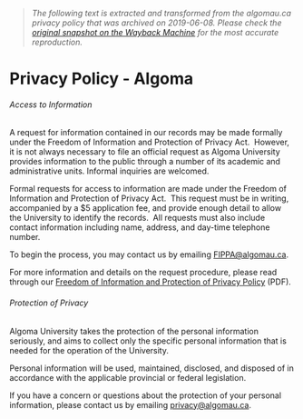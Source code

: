 > *The following text is extracted and transformed from the algomau.ca privacy policy that was archived on 2019-06-08. Please check the [original snapshot on the Wayback Machine](https://web.archive.org/web/20190608165415id_/https%3A//www.algomau.ca/privacy-policy) for the most accurate reproduction.*

# Privacy Policy - Algoma

###### Access to Information

A request for information contained in our records may be made formally under the Freedom of Information and Protection of Privacy Act.  However, it is not always necessary to file an official request as Algoma University provides information to the public through a number of its academic and administrative units. Informal inquiries are welcomed.

Formal requests for access to information are made under the Freedom of Information and Protection of Privacy Act.  This request must be in writing, accompanied by a $5 application fee, and provide enough detail to allow the University to identify the records.  All requests must also include contact information including name, address, and day-time telephone number.

To begin the process, you may contact us by emailing [FIPPA@algomau.ca](mailto:FIPPA@algomau.ca).

For more information and details on the request procedure, please read through our [Freedom of Information and Protection of Privacy Policy](https://my.algomau.ca/tools/documents/policies/Privacy/FIPPA.pdf) (PDF).

###### Protection of Privacy

Algoma University takes the protection of the personal information seriously, and aims to collect only the specific personal information that is needed for the operation of the University.

Personal information will be used, maintained, disclosed, and disposed of in accordance with the applicable provincial or federal legislation.

If you have a concern or questions about the protection of your personal information, please contact us by emailing [privacy@algomau.ca](mailto:privacy@algomau.ca).
